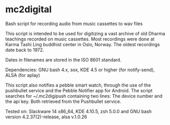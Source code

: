 mc2digital
==========

Bash script for recording audio from music cassettes to wav files

This script is intended to be used for digitizing a vast archive of old Dharma teachings recorded on music cassettes. Most recordings were done at Karma Tashi Ling buddhist center in Oslo, Norway. The oldest recordings date back to 1972.

Dates in filenames are stored in the ISO 8601 standard.

Dependencies: GNU bash 4.x, sox, KDE 4.5 or higher (for notify-send), ALSA (for aplay)

This script also notifies a pebble smart watch, through the use of the pushbullet service and the Pebble Notifier app for Android. The script searches for ~/.mc2digipush containing two lines: The device number and the api key. Both retrieved from the Pushbullet service.

Tested on: Slackware 14 x86_64, KDE 4.10.5, zsh 5.0.0 and GNU bash version 4.2.37(2)-release, alsa v.1.0.26

